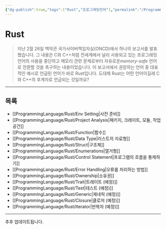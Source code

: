 ```yaml
---
{"dg-publish":true,"tags":["Rust","프로그래밍언어"],"permalink":"/ProgrammingLanguage/Rust/Home/","dgPassFrontmatter":true,"created":"2024-08-01T01:32:10.000+09:00","updated":"2024-08-27T12:47:41.521+09:00"}
---
```




# Rust

> 지난 2월 26일 백악관 국가사이버책임자실(ONCD)에서 하나의 보고서를 발표했습니다. 그 내용은 C와 C++처럼 전세계에서 널리 사용되고 있는 프로그래밍 언어의 사용을 중단하고 메모리 관련 문제로부터 자유로운*memory-safe* 언어로 전환할 것을 촉구하는 내용이었습니다. 이 보고서에서 권장하는 언어 중 대표적인 예시로 언급된 언어가 바로 Rust입니다. 도대체 Rust는 어떤 언어이길래 C와 C++의 후계자로 언급되는 것일까요?

---

## 목록

+ [[ProgrammingLanguage/Rust/Env Setting\|사전 준비]]
+ [[ProgrammingLanguage/Rust/Project Analysis\|패키지, 크레이트, 모듈, 작업공간]]
+ [[ProgrammingLanguage/Rust/Function\|함수]]
+ [[ProgrammingLanguage/Rust/Data Type\|러스트의 자료형]]
+ [[ProgrammingLanguage/Rust/Struct\|구조체]]
+ [[ProgrammingLanguage/Rust/Enumerations\|열거형]]
+ [[ProgrammingLanguage/Rust/Control Statement\|프로그램의 흐름을 통제하기]]
+ [[ProgrammingLanguage/Rust/Error Handling\|오류를 처리하는 방법]]
+ [[ProgrammingLanguage/Rust/Ownership\|소유권]]
+ [[ProgrammingLanguage/Rust/Trait\|트레이트 (예정)]]
+ [[ProgrammingLanguage/Rust/Test\|테스트 (예정)]]
+ [[ProgrammingLanguage/Rust/Generic\|제네릭 (예정)]]
+ [[ProgrammingLanguage/Rust/Closure\|클로저 (예정)]]
+ [[ProgrammingLanguage/Rust/Iterator\|반복자 (예정)]]
---

추후 업데이트됩니다.